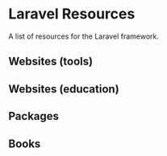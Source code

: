 # Laravel Resources

A list of resources for the Laravel framework.

## Websites (tools)

## Websites (education)

## Packages

## Books
